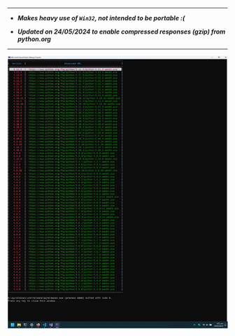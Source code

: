 ---------------------
- ___Makes heavy use of `Win32`, not intended to be portable :(___     

- ___Updated on 24/05/2024 to enable compressed responses (gzip) from python.org___

---------------------
<img src="./Screenshot (291).png">

